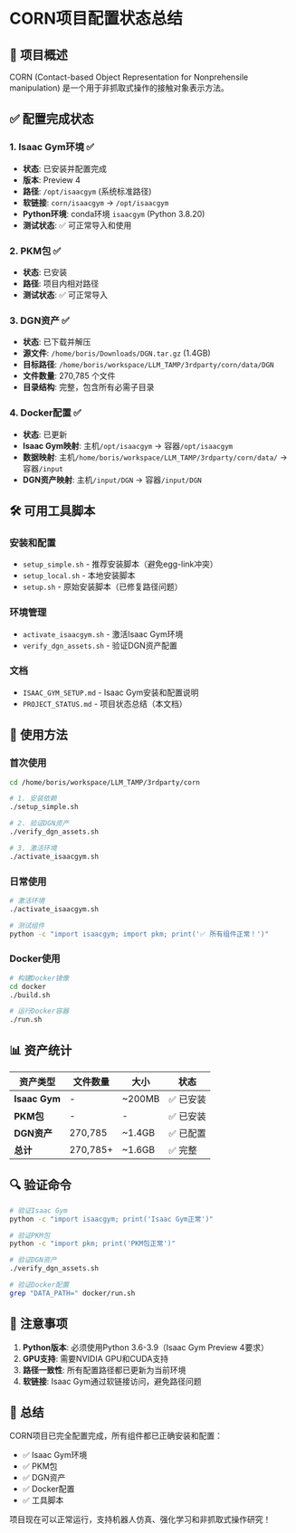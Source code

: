 # CORN项目配置状态总结

## 🎯 项目概述
CORN (Contact-based Object Representation for Nonprehensile manipulation) 是一个用于非抓取式操作的接触对象表示方法。

## ✅ 配置完成状态

### 1. Isaac Gym环境 ✅
- **状态**: 已安装并配置完成
- **版本**: Preview 4
- **路径**: `/opt/isaacgym` (系统标准路径)
- **软链接**: `corn/isaacgym` → `/opt/isaacgym`
- **Python环境**: conda环境 `isaacgym` (Python 3.8.20)
- **测试状态**: ✅ 可正常导入和使用

### 2. PKM包 ✅
- **状态**: 已安装
- **路径**: 项目内相对路径
- **测试状态**: ✅ 可正常导入

### 3. DGN资产 ✅
- **状态**: 已下载并解压
- **源文件**: `/home/boris/Downloads/DGN.tar.gz` (1.4GB)
- **目标路径**: `/home/boris/workspace/LLM_TAMP/3rdparty/corn/data/DGN`
- **文件数量**: 270,785 个文件
- **目录结构**: 完整，包含所有必需子目录

### 4. Docker配置 ✅
- **状态**: 已更新
- **Isaac Gym映射**: 主机`/opt/isaacgym` → 容器`/opt/isaacgym`
- **数据映射**: 主机`/home/boris/workspace/LLM_TAMP/3rdparty/corn/data/` → 容器`/input`
- **DGN资产映射**: 主机`/input/DGN` → 容器`/input/DGN`

## 🛠️ 可用工具脚本

### 安装和配置
- `setup_simple.sh` - 推荐安装脚本（避免egg-link冲突）
- `setup_local.sh` - 本地安装脚本
- `setup.sh` - 原始安装脚本（已修复路径问题）

### 环境管理
- `activate_isaacgym.sh` - 激活Isaac Gym环境
- `verify_dgn_assets.sh` - 验证DGN资产配置

### 文档
- `ISAAC_GYM_SETUP.md` - Isaac Gym安装和配置说明
- `PROJECT_STATUS.md` - 项目状态总结（本文档）

## 🚀 使用方法

### 首次使用
```bash
cd /home/boris/workspace/LLM_TAMP/3rdparty/corn

# 1. 安装依赖
./setup_simple.sh

# 2. 验证DGN资产
./verify_dgn_assets.sh

# 3. 激活环境
./activate_isaacgym.sh
```

### 日常使用
```bash
# 激活环境
./activate_isaacgym.sh

# 测试组件
python -c "import isaacgym; import pkm; print('✅ 所有组件正常！')"
```

### Docker使用
```bash
# 构建Docker镜像
cd docker
./build.sh

# 运行Docker容器
./run.sh
```

## 📊 资产统计

| 资产类型 | 文件数量 | 大小 | 状态 |
|----------|----------|------|------|
| **Isaac Gym** | - | ~200MB | ✅ 已安装 |
| **PKM包** | - | - | ✅ 已安装 |
| **DGN资产** | 270,785 | ~1.4GB | ✅ 已配置 |
| **总计** | 270,785+ | ~1.6GB | ✅ 完整 |

## 🔍 验证命令

```bash
# 验证Isaac Gym
python -c "import isaacgym; print('Isaac Gym正常')"

# 验证PKM包
python -c "import pkm; print('PKM包正常')"

# 验证DGN资产
./verify_dgn_assets.sh

# 验证Docker配置
grep "DATA_PATH=" docker/run.sh
```

## 📝 注意事项

1. **Python版本**: 必须使用Python 3.6-3.9（Isaac Gym Preview 4要求）
2. **GPU支持**: 需要NVIDIA GPU和CUDA支持
3. **路径一致性**: 所有配置路径都已更新为当前环境
4. **软链接**: Isaac Gym通过软链接访问，避免路径问题

## 🎉 总结

CORN项目已完全配置完成，所有组件都已正确安装和配置：
- ✅ Isaac Gym环境
- ✅ PKM包
- ✅ DGN资产
- ✅ Docker配置
- ✅ 工具脚本

项目现在可以正常运行，支持机器人仿真、强化学习和非抓取式操作研究！
